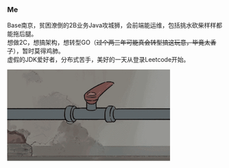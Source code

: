 ### Me
Base南京，贫困潦倒的2B业务Java攻城狮，会前端能运维，包括挑水砍柴样样都能拖后腿。\
想做2C，想搞架构，想转型GO（~~过个两三年可能真会转型搞这玩意，毕竟太香了~~），暂时莫得鸡肺。\
虚假的JDK爱好者，分布式苦手，美好的一天从登录Leetcode开始。

![无法载图：请走代理到墙外边亲~](/assets/image1.gif)
<!--
**ruan4261/ruan4261** is a ✨ _special_ ✨ repository because its `README.md` (this file) appears on your GitHub profile.

Here are some ideas to get you started:

- 🔭 I’m currently working on ...
- 🌱 I’m currently learning ...
- 👯 I’m looking to collaborate on ...
- 🤔 I’m looking for help with ...
- 💬 Ask me about ...
- 📫 How to reach me: ...
- 😄 Pronouns: ...
- ⚡ Fun fact: ...
-->
